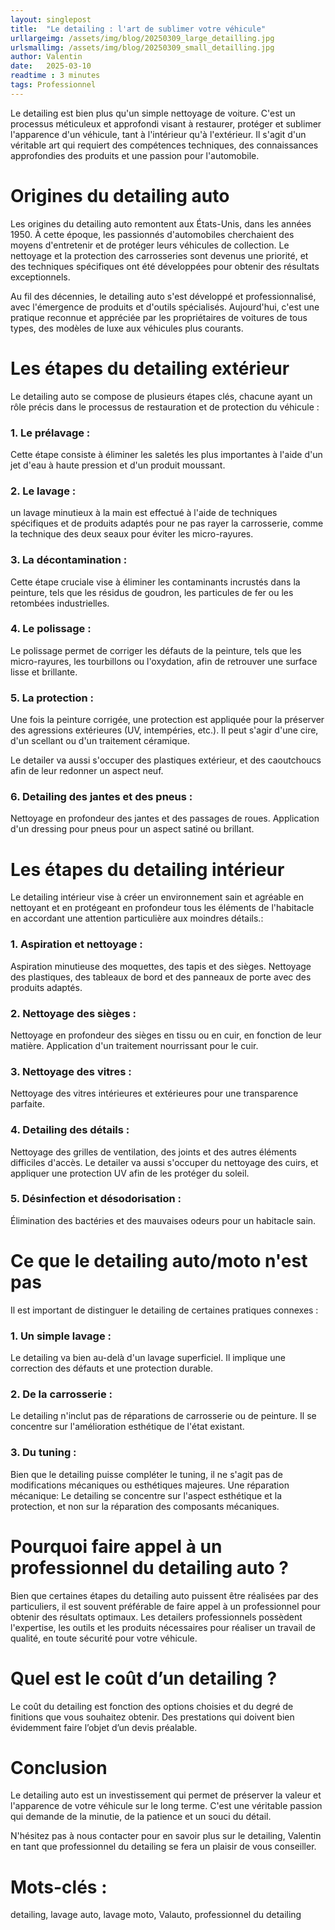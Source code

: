 ```yaml
---
layout: singlepost
title:  "Le detailing : l'art de sublimer votre véhicule"
urllargeimg: /assets/img/blog/20250309_large_detailling.jpg
urlsmallimg: /assets/img/blog/20250309_small_detailling.jpg
author: Valentin
date:   2025-03-10
readtime : 3 minutes
tags: Professionnel  
---
```

Le detailing est bien plus qu'un simple nettoyage de voiture. C'est un processus méticuleux et approfondi visant à restaurer, protéger et sublimer l'apparence d'un véhicule, tant à l'intérieur qu'à l'extérieur. Il s'agit d'un véritable art qui requiert des compétences techniques, des connaissances approfondies des produits et une passion pour l'automobile.

# Origines du detailing auto
Les origines du detailing auto remontent aux États-Unis, dans les années 1950. À cette époque, les passionnés d'automobiles cherchaient des moyens d'entretenir et de protéger leurs véhicules de collection. Le nettoyage et la protection des carrosseries sont devenus une priorité, et des techniques spécifiques ont été développées pour obtenir des résultats exceptionnels.

Au fil des décennies, le detailing auto s'est développé et professionnalisé, avec l'émergence de produits et d'outils spécialisés. Aujourd'hui, c'est une pratique reconnue et appréciée par les propriétaires de voitures de tous types, des modèles de luxe aux véhicules plus courants.

# Les étapes du detailing extérieur
Le detailing auto se compose de plusieurs étapes clés, chacune ayant un rôle précis dans le processus de restauration et de protection du véhicule :

### 1. Le prélavage :
Cette étape consiste à éliminer les saletés les plus importantes à l'aide d'un jet d'eau à haute pression et d'un produit moussant.

### 2. Le lavage : 
un lavage minutieux à la main est effectué à l'aide de techniques spécifiques et de produits adaptés pour ne pas rayer la carrosserie, comme la technique des deux seaux pour éviter les micro-rayures.

### 3. La décontamination :
Cette étape cruciale vise à éliminer les contaminants incrustés dans la peinture, tels que les résidus de goudron, les particules de fer ou les retombées industrielles.

### 4. Le polissage : 
Le polissage permet de corriger les défauts de la peinture, tels que les micro-rayures, les tourbillons ou l'oxydation, afin de retrouver une surface lisse et brillante.

### 5. La protection : 
Une fois la peinture corrigée, une protection est appliquée pour la préserver des agressions extérieures (UV, intempéries, etc.). Il peut s'agir d'une cire, d'un scellant ou d'un traitement céramique.

Le detailer va aussi s'occuper des plastiques extérieur, et des caoutchoucs afin de leur redonner un aspect neuf.

### 6. Detailing des jantes et des pneus :
Nettoyage en profondeur des jantes et des passages de roues.
Application d'un dressing pour pneus pour un aspect satiné ou brillant.

# Les étapes du detailing intérieur 
Le detailing intérieur vise à créer un environnement sain et agréable en nettoyant et en protégeant  en profondeur tous les éléments de l'habitacle en accordant une attention particulière aux moindres détails.:

### 1. Aspiration et nettoyage :
Aspiration minutieuse des moquettes, des tapis et des sièges.
Nettoyage des plastiques, des tableaux de bord et des panneaux de porte avec des produits adaptés.

### 2. Nettoyage des sièges :
Nettoyage en profondeur des sièges en tissu ou en cuir, en fonction de leur matière.
Application d'un traitement nourrissant pour le cuir.
### 3. Nettoyage des vitres :
Nettoyage des vitres intérieures et extérieures pour une transparence parfaite.

### 4. Detailing des détails :
Nettoyage des grilles de ventilation, des joints et des autres éléments difficiles d'accès.
Le detailer va aussi s'occuper du nettoyage des cuirs, et appliquer une protection UV afin de les protéger du soleil.

### 5. Désinfection et désodorisation :
Élimination des bactéries et des mauvaises odeurs pour un habitacle sain.

# Ce que le detailing auto/moto n'est pas
Il est important de distinguer le detailing de certaines pratiques connexes :

### 1. Un simple lavage : 
Le detailing va bien au-delà d'un lavage superficiel. Il implique une correction des défauts et une protection durable.

### 2. De la carrosserie : 
Le detailing n'inclut pas de réparations de carrosserie ou de peinture. Il se concentre sur l'amélioration esthétique de l'état existant.

### 3. Du tuning : 
Bien que le detailing puisse compléter le tuning, il ne s'agit pas de modifications mécaniques ou esthétiques majeures.
Une réparation mécanique: Le detailing se concentre sur l'aspect esthétique et la protection, et non sur la réparation des composants mécaniques.

# Pourquoi faire appel à un professionnel du detailing auto ?
Bien que certaines étapes du detailing auto puissent être réalisées par des particuliers, il est souvent préférable de faire appel à un professionnel pour obtenir des résultats optimaux. Les detailers professionnels possèdent l'expertise, les outils et les produits nécessaires pour réaliser un travail de qualité, en toute sécurité pour votre véhicule.

# Quel est le coût d’un detailing ?
Le coût du detailing est fonction des options choisies et du degré de finitions que vous souhaitez obtenir. Des prestations qui doivent bien évidemment faire l’objet d’un devis préalable.

# Conclusion
Le detailing auto est un investissement qui permet de préserver la valeur et l'apparence de votre véhicule sur le long terme. C'est une véritable passion qui demande de la minutie, de la patience et un souci du détail.

N'hésitez pas à nous contacter pour en savoir plus sur le detailing, Valentin en tant que professionnel du detailing se fera un plaisir de vous conseiller.

# Mots-clés : 
detailing, lavage auto, lavage moto, Valauto, professionnel du detailing